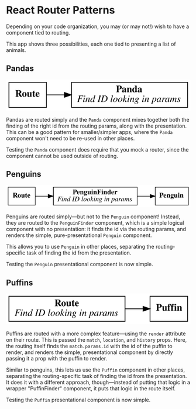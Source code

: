 React Router Patterns
=====================

Depending on your code organization, you may (or may not!) wish to have a
component tied to routing.

This app shows three possibilities, each one tied to presenting a list of
animals.

Pandas
------

![Panda Components](./meta/pandas.svg)

Pandas are routed simply and the `Panda` component mixes together both the
finding of the right id from the routing params, along with the presentation.
This can be a good pattern for smaller/simpler apps, where the `Panda`
component won't need to be re-used in other places.

Testing the `Panda` component does require that you mock a router, since
the component cannot be used outside of routing.

Penguins
--------

![Penguin Components](./meta/penguins.svg)

Penguins are routed simply—but not to the `Penguin` component! Instead, they
are routed to the `PenguinFinder` component, which is a simple logical
component with no presentation: it finds the id via the routing params, and
renders the simple, pure-presentational `Penguin` component.

This allows you to use `Penguin` in other places, separating the
routing-specific task of finding the id from the presentation.

Testing the `Penguin` presentational component is now simple.

Puffins
-------

![Puffin Components](./meta/puffins.svg)

Puffins are routed with a more complex feature—using the `render` attribute
on their route. This is passed the `match`, `location`, and `history` props.
Here, the routing itself finds the `match.params.id` with the id of the puffin
to render, and renders the simple, presentational component by directly passing
it a prop with the puffin to render.

Similar to penguins, this lets us use the `Puffin` component in other places,
separating the routing-specific task of finding the id from the presentation.
It does it with a different approach, though—instead of putting that logic
in a wrapper "PuffinFinder" component, it puts that logic in the route itself.

Testing the `Puffin` presentational component is now simple.
